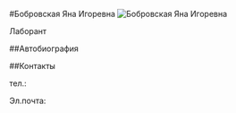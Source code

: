 #Бобровская Яна Игоревна
![Бобровская Яна Игоревна](./bobrovskaya.jpg "Бобровская Яна Игоревна")

Лаборант

##Автобиография

##Контакты

тел.: 

Эл.почта: